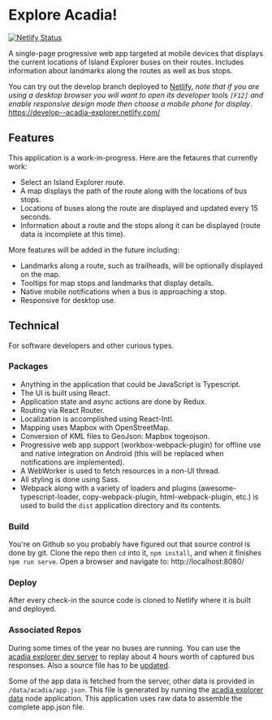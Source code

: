 # Explore Acadia!

[![Netlify Status](https://api.netlify.com/api/v1/badges/2d3507cb-fb11-49c1-9103-5dd1d9407228/deploy-status)](https://app.netlify.com/sites/acadia-explorer/deploys)

A single-page progressive web app targeted at mobile devices that displays the current locations of Island Explorer buses on their routes. Includes information about landmarks along the routes as well as bus stops.

You can try out the develop branch deployed to [Netlify](https://app.netlify.com/sites/acadia-explorer/overview), *note that if you are using a desktop browser you will want to open its developer tools `[F12]` and enable responsive design mode then choose a mobile phone for display*.
https://develop--acadia-explorer.netlify.com/

## Features
This application is a work-in-progress. Here are the fetaures that currently work:
* Select an Island Explorer route.
* A map displays the path of the route along with the locations of bus stops.
* Locations of buses along the route are displayed and updated every 15 seconds.
* Information about a route and the stops along it can be displayed (route data is incomplete at this time).

More features will be added in the future including:
* Landmarks along a route, such as trailheads, will be optionally displayed on the map.
* Tooltips for map stops and landmarks that display details.
* Native mobile notifications when a bus is approaching a stop.
* Responsive for desktop use.

## Technical
For software developers and other curious types.

### Packages
* Anything in the application that could be JavaScript is Typescript.
* The UI is built using React.
* Application state and async actions are done by Redux.
* Routing via React Router.
* Localization is accomplished using React-Intl.
* Mapping uses Mapbox with OpenStreetMap.
* Conversion of KML files to GeoJson: Mapbox togeojson.
* Progressive web app support (workbox-webpack-plugin) for offline use and native integration on Android (this will be replaced when notifications are implemented).
* A WebWorker is used to fetch resources in a non-UI thread.
* All styling is done using Sass.
* Webpack along with a variety of loaders and plugins (awesome-typescript-loader, copy-webpack-plugin, html-webpack-plugin, etc.) is used to build the `dist` application directory and its contents.

### Build
You're on Github so you probably have figured out that source control is done by git. Clone the repo then `cd` into it, `npm install`, and when it finishes `npm run serve`. Open a browser and navigate to: http://localhost:8080/

### Deploy
After every check-in the source code is cloned to Netlify where it is built and deployed.

### Associated Repos
During some times of the year no buses are running. You can use the [acadia explorer dev server](https://github.com/rlmcneary2/acadia-explorer-dev-server) to replay about 4 hours worth of captured bus responses. Also a source file has to be [updated](https://github.com/rlmcneary2/acadia-explorer/blob/f518c345801956d3cc46c6cdd14598f7d13e6cb3/src/app/action/api.ts#L76).

Some of the app data is fetched from the server, other data is provided in `/data/acadia/app.json`. This file is generated by running the [acadia explorer data](https://github.com/rlmcneary2/acadia-explorer-data) node application. This application uses raw data to assemble the complete app.json file.
